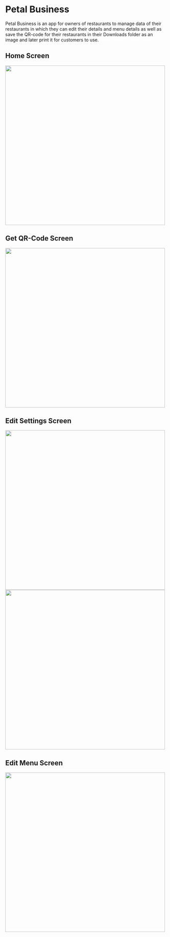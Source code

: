 # Petal Business

Petal Business is an app for owners of restaurants to manage data of their restaurants in which they can edit their details and menu details as well as save the QR-code for their restaurants in their Downloads folder as an image and later print it for customers to use.

## Home Screen

<img src="https://imgur.com/Sb0tgWK.png" height="500">

## Get QR-Code Screen

<img src="https://imgur.com/nYM1LmO.png" height="500">

## Edit Settings Screen

<img src="https://imgur.com/8b9c2Op.png" height="500"> <img src="https://imgur.com/PbQxRW9.png" height="500">

## Edit Menu Screen

<img src="https://imgur.com/GvLTEVT.png" height="500">
